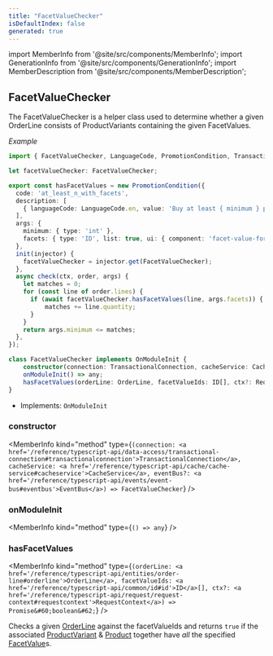 ```yaml
---
title: "FacetValueChecker"
isDefaultIndex: false
generated: true
---
```

<!-- This file was generated from the Vendure source. Do not modify. Instead, re-run the "docs:build" script -->
import MemberInfo from '@site/src/components/MemberInfo';
import GenerationInfo from '@site/src/components/GenerationInfo';
import MemberDescription from '@site/src/components/MemberDescription';


## FacetValueChecker

<GenerationInfo sourceFile="packages/core/src/service/helpers/facet-value-checker/facet-value-checker.ts" sourceLine="53" packageName="@vendure/core" />

The FacetValueChecker is a helper class used to determine whether a given OrderLine consists
of ProductVariants containing the given FacetValues.

*Example*

```ts
import { FacetValueChecker, LanguageCode, PromotionCondition, TransactionalConnection } from '@vendure/core';

let facetValueChecker: FacetValueChecker;

export const hasFacetValues = new PromotionCondition({
  code: 'at_least_n_with_facets',
  description: [
    { languageCode: LanguageCode.en, value: 'Buy at least { minimum } products with the given facets' },
  ],
  args: {
    minimum: { type: 'int' },
    facets: { type: 'ID', list: true, ui: { component: 'facet-value-form-input' } },
  },
  init(injector) {
    facetValueChecker = injector.get(FacetValueChecker);
  },
  async check(ctx, order, args) {
    let matches = 0;
    for (const line of order.lines) {
      if (await facetValueChecker.hasFacetValues(line, args.facets)) {
          matches += line.quantity;
      }
    }
    return args.minimum <= matches;
  },
});
```

```ts title="Signature"
class FacetValueChecker implements OnModuleInit {
    constructor(connection: TransactionalConnection, cacheService: CacheService, eventBus?: EventBus)
    onModuleInit() => any;
    hasFacetValues(orderLine: OrderLine, facetValueIds: ID[], ctx?: RequestContext) => Promise<boolean>;
}
```
* Implements: <code>OnModuleInit</code>



<div className="members-wrapper">

### constructor

<MemberInfo kind="method" type={`(connection: <a href='/reference/typescript-api/data-access/transactional-connection#transactionalconnection'>TransactionalConnection</a>, cacheService: <a href='/reference/typescript-api/cache/cache-service#cacheservice'>CacheService</a>, eventBus?: <a href='/reference/typescript-api/events/event-bus#eventbus'>EventBus</a>) => FacetValueChecker`}   />


### onModuleInit

<MemberInfo kind="method" type={`() => any`}   />


### hasFacetValues

<MemberInfo kind="method" type={`(orderLine: <a href='/reference/typescript-api/entities/order-line#orderline'>OrderLine</a>, facetValueIds: <a href='/reference/typescript-api/common/id#id'>ID</a>[], ctx?: <a href='/reference/typescript-api/request/request-context#requestcontext'>RequestContext</a>) => Promise&#60;boolean&#62;`}   />

Checks a given <a href='/reference/typescript-api/entities/order-line#orderline'>OrderLine</a> against the facetValueIds and returns
`true` if the associated <a href='/reference/typescript-api/entities/product-variant#productvariant'>ProductVariant</a> & <a href='/reference/typescript-api/entities/product#product'>Product</a> together
have *all* the specified <a href='/reference/typescript-api/entities/facet-value#facetvalue'>FacetValue</a>s.


</div>
